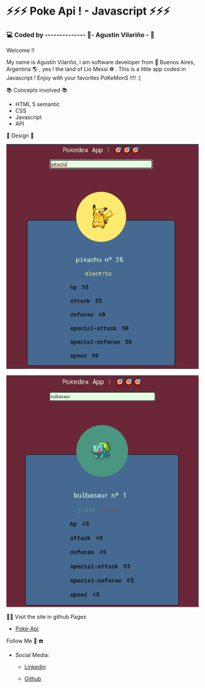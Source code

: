 # :zap::zap::zap: Poke Api ! - Javascript :zap::zap::zap:
### :computer: Coded by -------------- :saxophone:- Agustin Vilariño - :saxophone:

Welcome !!

My name is Agustin Vilariño, i am software developer from  📌  Buenos Aires, Argentina  🌎  , yes ! the land of Lio Messi  ⚽  . This is a little app coded in Javascript ! 
Enjoy with your favorites PoKeMonS !!!! :)

📚  Concepts involved  📚

-   HTML 5 semantic
-   CSS
-   Javascript
-   API


📐  Design  📐

![Screenshot](https://raw.githubusercontent.com/avilarino/pokedex-api-js/master/assets/designs/pikachu-readme.png)

![Screenshot](https://raw.githubusercontent.com/avilarino/pokedex-api-js/master/assets/designs/pokemon-final.png)


🎇🎇 Visit the site in github Pages
- [Poke-Api](https://avilarino.github.io/pokedex-api-js/)


Follow Me  🙌  ☎️

-   Social Media:
    -   [Linkedin](https://www.linkedin.com/in/agust%C3%ADn-vilari%C3%B1o-17914564/)
        
    -   [Github](https://github.com/avilarino)